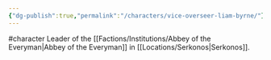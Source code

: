```yaml
---
{"dg-publish":true,"permalink":"/characters/vice-overseer-liam-byrne/"}
---
```


#character
Leader of the [[Factions/Institutions/Abbey of the Everyman\|Abbey of the Everyman]] in [[Locations/Serkonos\|Serkonos]].
